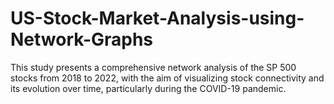 # US-Stock-Market-Analysis-using-Network-Graphs
This study presents a comprehensive network analysis of the SP 500 stocks from 2018 to 2022, with the aim of visualizing stock connectivity and its evolution over time, particularly during the COVID-19 pandemic.
